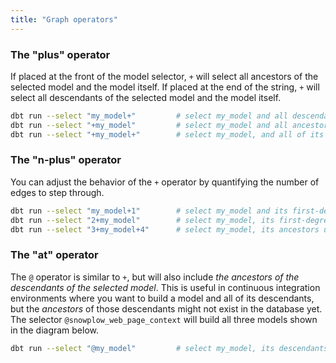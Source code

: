 ```yaml
---
title: "Graph operators"
---
```


### The "plus" operator
If placed at the front of the model selector, `+` will select all ancestors of the selected model and the model itself. If placed at the end of the string, `+` will select all descendants of the selected model and the model itself.


   ```bash
dbt run --select "my_model+"         # select my_model and all descendants
dbt run --select "+my_model"         # select my_model and all ancestors
dbt run --select "+my_model+"        # select my_model, and all of its ancestors and descendants
  ```


### The "n-plus" operator

You can adjust the behavior of the `+` operator by quantifying the number of edges
to step through.


  ```bash
dbt run --select "my_model+1"        # select my_model and its first-degree descendants
dbt run --select "2+my_model"        # select my_model, its first-degree ancestors ("parents", and its second-degree ancestors ("grandparents")
dbt run --select "3+my_model+4"      # select my_model, its ancestors up to the 3rd degree, and its descendants down to the 4th degree
  ```


### The "at" operator
The `@` operator is similar to `+`, but will also include _the ancestors of the descendants of the selected model_. This is useful in continuous integration environments where you want to build a model and all of its descendants, but the _ancestors_ of those descendants might not exist in the database yet. The selector `@snowplow_web_page_context` will build all three models shown in the diagram below.

<Lightbox src="/img/docs/running-a-dbt-project/command-line-interface/1643e30-Screen_Shot_2019-03-11_at_7.18.20_PM.png" title="@snowplow_web_page_context will select all of the models shown here"/>

```bash
dbt run --select "@my_model"         # select my_model, its descendants, and the ancestors of its descendants
```
